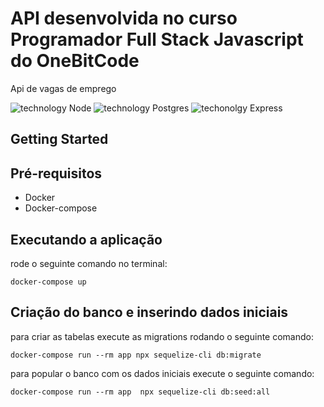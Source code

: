 # API desenvolvida no curso Programador Full Stack Javascript do OneBitCode

Api de vagas de emprego

![technology Node](https://img.shields.io/badge/techonolgy-Node-success)
![technology Postgres](https://img.shields.io/badge/techonolgy-Postgres-blue)
![techonolgy Express](https://img.shields.io/badge/techonolgy-Express-brightgreen)

## Getting Started

## Pré-requisitos

- Docker
- Docker-compose

## Executando a aplicação

rode o seguinte comando no terminal:

```
docker-compose up
```

## Criação do banco e inserindo dados iniciais

para criar as tabelas execute as migrations rodando o seguinte comando:

```
docker-compose run --rm app npx sequelize-cli db:migrate
```

para popular o banco com os dados iniciais execute o seguinte comando:

```
docker-compose run --rm app  npx sequelize-cli db:seed:all